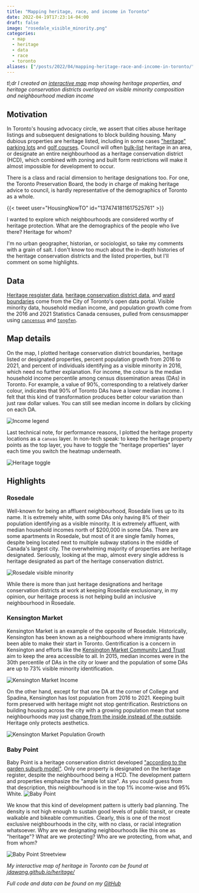```yaml
---
title: "Mapping heritage, race, and income in Toronto"
date: 2022-04-19T17:23:14-04:00
draft: false
image: "rosedale_visible_minority.png"
categories:
  - map
  - heritage
  - data
  - race
  - toronto
aliases: ["/posts/2022/04/mapping-heritage-race-and-income-in-toronto/"]
---
```


*tl;dr I created an [interactive map](https://jdawang.github.io/heritage/) map showing heritage properties, and heritage conservation districts overlayed on visible minority composition and neighbourhood median income*

## Motivation

In Toronto's housing advocacy circle, we assert that cities abuse heritage listings and subsequent designations to block building housing.
Many dubious properties are heritage listed, including in some cases ["heritage" parking lots](https://twitter.com/HousingNowTO/status/1404471366276030467) and [golf courses](https://twitter.com/SteveClarkPC/status/1511140611574882305).
Council will often [bulk-list](https://twitter.com/mjrichardson_to/status/1407146529459212290) heritage in an area, or designate an entire neighbourhood as a heritage conservation district (HCD), which combined with zoning and built form restrictions will make it almost impossible for development to occur.

There is a class and racial dimension to heritage designations too.
For one, the Toronto Preservation Board, the body in charge of making heritage advice to council, is hardly representative of the demographics of Toronto as a whole.

{{< tweet user="HousingNowTO" id="1374741811617525761" >}}

I wanted to explore which neighbourhoods are considered worthy of heritage protection.
What are the demographics of the people who live there?
Heritage for whom?

I'm no urban geographer, historian, or sociologist, so take my comments with a grain of salt.
I don't know too much about the in-depth histories of the heritage conservation districts and the listed properties, but I'll comment on some highlights.

## Data

[Heritage resgister data](https://open.toronto.ca/dataset/heritage-register/), [heritage conservation district data](https://open.toronto.ca/dataset/heritage-conservation-districts/), and [ward boundaries](https://open.toronto.ca/dataset/city-wards/) come from the City of Toronto's open data portal. 
Visible minority data, household median income, and population growth come from the 2016 and 2021 Statistics Canada censuses, pulled from censusmapper using [`cancensus`](https://mountainmath.github.io/cancensus/index.html) and [`tongfen`](https://github.com/mountainMath/tongfen).

## Map details

On the map, I plotted heritage conservation district boundaries, heritage listed or designated properties, percent population growth from 2016 to 2021, and percent of individuals identifying as a visible minority in 2016, which need no further explanation.
For income, the colour is the median household income percentile among census dissemination areas (DAs) in Toronto.
For example, a value of 90%, corresponding to a relatively darker colour, indicates that 90% of Toronto DAs have a lower median income.
I felt that this kind of transformation produces better colour variation than just raw dollar values.
You can still see median income in dollars by clicking on each DA.

![Income legend](income_legend.png)

Last technical note, for performance reasons, I plotted the heritage property locations as a `canvas` layer.
In non-tech speak: to keep the heritage property points as the top layer, you have to toggle the "heritage properties" layer each time you switch the heatmap underneath.

![Heritage toggle](heritage_property_toggle.png)

## Highlights

### Rosedale

Well-known for being an affluent neighbourhood, Rosedale lives up to its name.
It is extremely white, with some DAs only having 8% of their population identifying as a visible minority.
It is extremely affluent, with median household incomes north of $200,000 in some DAs.
There are some apartments in Rosedale, but most of it are single family homes, despite being located next to multiple subway stations in the middle of Canada's largest city.
The overwhelming majority of properties are heritage designated.
Seriously, looking at the map, almost every single address is heritage designated as part of the heritage conservation district.

![Rosedale visible minority](rosedale_visible_minority.png)

While there is more than just heritage designations and heritage conservation districts at work at keeping Rosedale exclusionary, in my opinion, our heritage process is not helping build an inclusive neighbourhood in Rosedale.

### Kensington Market

Kensington Market is an example of the opposite of Rosedale.
Historically, Kensington has been known as a neighbourhood where immigrants have been able to make their start in Toronto.
Gentrification is a concern in Kensington and efforts like the [Kensington Market Community Land Trust](https://kmclt.ca/) aim to keep the area accessible to all.
In 2015, median incomes were in the 30th percentile of DAs in the city or lower and the population of some DAs are up to 73% visible minority identification.

![Kensington Market Income](kensington_market_income.png)

On the other hand, except for that one DA at the corner of College and Spadina, Kensington has lost population from 2016 to 2021.
Keeping built form preserved with heritage might not stop gentrification.
Restrictions on building housing across the city with a growing population mean that some neighbourhoods may just [change from the inside instead of the outside](https://darrellowens.substack.com/p/the-look-of-gentrification).
Heritage only protects aesthetics.

![Kensington Market Population Growth](kensington_market_population.png)

### Baby Point

Baby Point is a heritage conservation district developed ["according to the garden suburb model"](https://www.toronto.ca/city-government/planning-development/planning-studies-initiatives/baby-point-heritage-conservation-district-study/).
Only one property is designated on the heritage register, despite the neighbourhood being a HCD.
The development pattern and properties emphasize the "ample lot size".
As you could guess from that description, this neighbourhood is in the top 1% income-wise and 95% White.
![Baby Point](baby_point_visible_minority.png)

We know that this kind of development pattern is utterly bad planning.
The density is not high enough to sustain good levels of public transit, or create walkable and bikeable communities.
Clearly, this is one of the most exclusive neighbourhoods in the city, with no class, or racial integration whatsoever.
Why are we designating neighbourhoods like this one as "heritage"?
What are we protecting?
Who are we protecting, from what, and from whom?

![Baby Point Streetview](baby_point_streetview.png)

*My interactive map of heritage in Toronto can be found at [jdawang.github.io/heritage/](https://jdawang.github.io/heritage/)*

*Full code and data can be found on my [GitHub](https://github.com/jdawang/heritage)*
